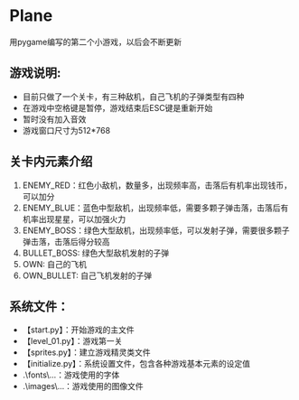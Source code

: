 # Plane
用pygame编写的第二个小游戏，以后会不断更新

## 游戏说明:
* 目前只做了一个关卡，有三种敌机，自己飞机的子弹类型有四种
* 在游戏中空格键是暂停，游戏结束后ESC键是重新开始
* 暂时没有加入音效
* 游戏窗口尺寸为512*768

## 关卡内元素介绍
1. ENEMY_RED：红色小敌机，数量多，出现频率高，击落后有机率出现钱币，可以加分
2. ENEMY_BLUE：蓝色中型敌机，出现频率低，需要多颗子弹击落，击落后有机率出现星星，可以加强火力
3. ENEMY_BOSS：绿色大型敌机，出现频率低，可以发射子弹，需要很多颗子弹击落，击落后得分较高
4. BULLET_BOSS: 绿色大型敌机发射的子弹
5. OWN: 自己的飞机
6. OWN_BULLET: 自己飞机发射的子弹

## 系统文件：
- 【start.py】：开始游戏的主文件
- 【level_01.py】：游戏第一关
- 【sprites.py】：建立游戏精灵类文件
- 【initialize.py】：系统设置文件，包含各种游戏基本元素的设定值
- .\fonts\\...：游戏使用的字体
- .\images\\...：游戏使用的图像文件

